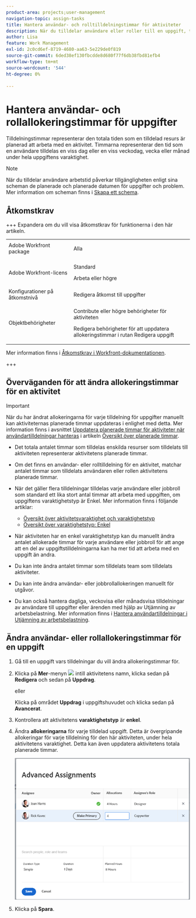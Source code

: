 ```yaml
---
product-area: projects;user-management
navigation-topic: assign-tasks
title: Hantera användar- och rolltilldelningstimmar för aktiviteter
description: När du tilldelar användare eller roller till en uppgift, tilldelas de ett visst antal timmar för att slutföra uppgiften. Du kan manuellt ändra hur många timmar varje användare eller jobbroll tilldelas när de tilldelas till en uppgift när uppgiftens varaktighetstyp är Enkel.
author: Lisa
feature: Work Management
exl-id: 2c0cd6ef-8719-4680-aa63-5e229de0f819
source-git-commit: 6ded38ef130fbcdde8d680f77f6db38fbd81efb4
workflow-type: tm+mt
source-wordcount: '544'
ht-degree: 0%

---
```


# Hantera användar- och rollallokeringstimmar för uppgifter

<!--
<div class="preview"> 

The highlighted information on this page refers to functionality not yet generally available. It is available only in the Preview environment for all customers. The same features will also be available in the Production environment for all customers starting with  a week from the Preview release.      

For more information, see [Interface modernization](/help/quicksilver/product-announcements/product-releases/interface-modernization/interface-modernization.md).  

</div> 
-->

Tilldelningstimmar representerar den totala tiden som en tilldelad resurs är planerad att arbeta med en aktivitet. Timmarna representerar den tid som en användare tilldelas en viss dag eller en viss veckodag, vecka eller månad under hela uppgiftens varaktighet.

>[!NOTE]
>
>När du tilldelar användare arbetstid påverkar tillgängligheten enligt sina scheman de planerade och planerade datumen för uppgifter och problem. Mer information om scheman finns i [Skapa ett schema](../../../administration-and-setup/set-up-workfront/configure-timesheets-schedules/create-schedules.md).

## Åtkomstkrav

+++ Expandera om du vill visa åtkomstkrav för funktionerna i den här artikeln.

<table style="table-layout:auto"> 
 <col> 
 <col> 
 <tbody> 
  <tr> 
   <td>Adobe Workfront package</td> 
   <td> <p>Alla</p> </td> 
  </tr> 
  <tr> 
   <td>Adobe Workfront-licens</td> 
   <td> <p>Standard</p>
   <p>Arbeta eller högre</p>
   </td> 
  </tr> 
  <tr> 
   <td>Konfigurationer på åtkomstnivå</td> 
   <td>Redigera åtkomst till uppgifter</td> 
  </tr> 
  <tr> 
   <td>Objektbehörigheter</td>
   <td><p>Contribute eller högre behörigheter för aktiviteten</p>
   <p>Redigera behörigheter för att uppdatera allokeringstimmar i rutan Redigera uppgift</p></td>
  </tr>
 </tbody>
</table>

Mer information finns i [Åtkomstkrav i Workfront-dokumentationen](/help/quicksilver/administration-and-setup/add-users/access-levels-and-object-permissions/access-level-requirements-in-documentation.md).

+++

<!--
Change this sentence in the table:
<p>Edit permissions to update allocation hours in the Edit Task box</p>
To this:
<p>Edit permissions to update allocation hours in the Edit Task box in the Production environment. <span class="preview">You can no longer manage allocation hours in the Edit task box in the Preview environment.</span></p>
-->

## Överväganden för att ändra allokeringstimmar för en aktivitet

>[!IMPORTANT]
>
>När du har ändrat allokeringarna för varje tilldelning för uppgifter manuellt kan aktiviteternas planerade timmar uppdateras i enlighet med detta. Mer information finns i avsnittet [Uppdatera planerade timmar för aktiviteter när användartilldelningar hanteras](../../../manage-work/tasks/task-information/planned-hours.md#update) i artikeln [Översikt över planerade timmar](../../../manage-work/tasks/task-information/planned-hours.md).

* Det totala antalet timmar som tilldelas enskilda resurser som tilldelats till aktiviteten representerar aktivitetens planerade timmar.
* Om det finns en användar- eller rolltilldelning för en aktivitet, matchar antalet timmar som tilldelats användaren eller rollen aktivitetens planerade timmar.
* När det gäller flera tilldelningar tilldelas varje användare eller jobbroll som standard ett lika stort antal timmar att arbeta med uppgiften, om uppgiftens varaktighetstyp är Enkel. Mer information finns i följande artiklar:

   * [Översikt över aktivitetsvaraktighet och varaktighetstyp](../../../manage-work/tasks/taskdurtn/task-duration-and-duration-type.md)
   * [Översikt över varaktighetstyp: Enkel](../../../manage-work/tasks/taskdurtn/simple-duration-type.md)

* När aktiviteten har en enkel varaktighetstyp kan du manuellt ändra antalet allokerade timmar för varje användare eller jobbroll för att ange att en del av uppgiftstilldelningarna kan ha mer tid att arbeta med en uppgift än andra.
* Du kan inte ändra antalet timmar som tilldelats team som tilldelats aktiviteter.
* Du kan inte ändra användar- eller jobbrollallokeringen manuellt för utgåvor.
* Du kan också hantera dagliga, veckovisa eller månadsvisa tilldelningar av användare till uppgifter eller ärenden med hjälp av Utjämning av arbetsbelastning. Mer information finns i [Hantera användartilldelningar i Utjämning av arbetsbelastning](../../../resource-mgmt/workload-balancer/manage-user-allocations-workload-balancer.md).

## Ändra användar- eller rollallokeringstimmar för en uppgift

1. Gå till en uppgift vars tilldelningar du vill ändra allokeringstimmar för.
1. Klicka på **Mer**-menyn ![](assets/qs-more-icon-on-an-object.png) intill aktivitetens namn, klicka sedan på **Redigera** och sedan på **Uppdrag**.

   eller

   Klicka på området **Uppdrag** i uppgiftshuvudet och klicka sedan på **Avancerat**.

1. Kontrollera att aktivitetens **varaktighetstyp** är **enkel**.
1. Ändra **allokeringarna** för varje tilldelad uppgift. Detta är övergripande allokeringar för varje tilldelning för den här aktiviteten, under hela aktivitetens varaktighet. Detta kan även uppdatera aktivitetens totala planerade timmar.

   ![Ändra allokeringar](assets/advanced-assignments-duration-type-allocations.png)

1. Klicka på **Spara**.
